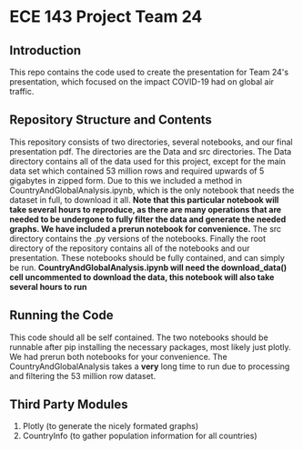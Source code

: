 # ECE 143 Project Team 24

## Introduction
This repo contains the code used to create the presentation for Team 24's presentation, which focused on the impact COVID-19 had on global air traffic. 

## Repository Structure and Contents
This repository consists of two directories, several notebooks, and our final presentation pdf. The directories are the Data and src directories. The Data directory contains all of the data used for this project, except for the main data set which contained 53 million rows and required upwards of 5 gigabytes in zipped form. Due to this we included a method in CountryAndGlobalAnalysis.ipynb, which is the only notebook that needs the dataset in full, to download it all. 
**Note that this particular notebook will take several hours to reproduce, as there are many operations that are needed to be undergone to fully filter the data and generate the needed graphs. We have included a prerun notebook for convenience.** 
The src directory contains the .py versions of the notebooks. Finally the root directory of the repository contains all of the notebooks and our presentation. These notebooks should be fully contained, and can simply be run. **CountryAndGlobalAnalysis.ipynb will need the download_data() cell uncommented to download the data, this notebook will also take several hours to run**

## Running the Code
This code should all be self contained. The two notebooks should be runnable after pip installing the necessary packages, most likely just plotly. We had prerun both notebooks for your convenience. The CountryAndGlobalAnalysis takes a **very** long time to run due to processing and filtering the 53 million row dataset.

## Third Party Modules
1. Plotly (to generate the nicely formated graphs)
2. CountryInfo (to gather population information for all countries)
